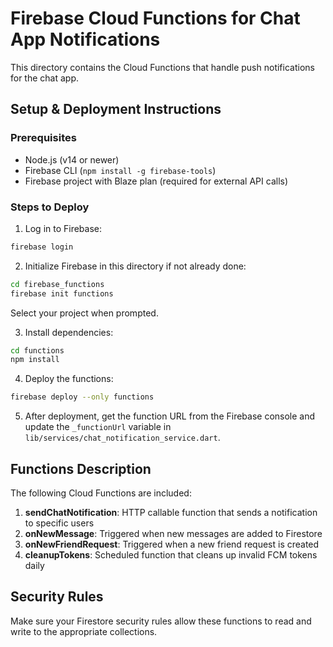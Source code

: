 # Firebase Cloud Functions for Chat App Notifications

This directory contains the Cloud Functions that handle push notifications for the chat app.

## Setup & Deployment Instructions

### Prerequisites
- Node.js (v14 or newer)
- Firebase CLI (`npm install -g firebase-tools`)
- Firebase project with Blaze plan (required for external API calls)

### Steps to Deploy

1. Log in to Firebase:
```bash
firebase login
```

2. Initialize Firebase in this directory if not already done:
```bash
cd firebase_functions
firebase init functions
```
Select your project when prompted.

3. Install dependencies:
```bash
cd functions
npm install
```

4. Deploy the functions:
```bash
firebase deploy --only functions
```

5. After deployment, get the function URL from the Firebase console and update the `_functionUrl` variable in `lib/services/chat_notification_service.dart`.

## Functions Description

The following Cloud Functions are included:

1. **sendChatNotification**: HTTP callable function that sends a notification to specific users
2. **onNewMessage**: Triggered when new messages are added to Firestore
3. **onNewFriendRequest**: Triggered when a new friend request is created
4. **cleanupTokens**: Scheduled function that cleans up invalid FCM tokens daily

## Security Rules

Make sure your Firestore security rules allow these functions to read and write to the appropriate collections.